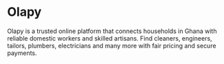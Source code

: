 # Olapy
Olapy is a trusted online platform that connects households in Ghana with reliable domestic workers and skilled artisans. Find cleaners, engineers, tailors, plumbers, electricians and many more with fair pricing and secure payments.

